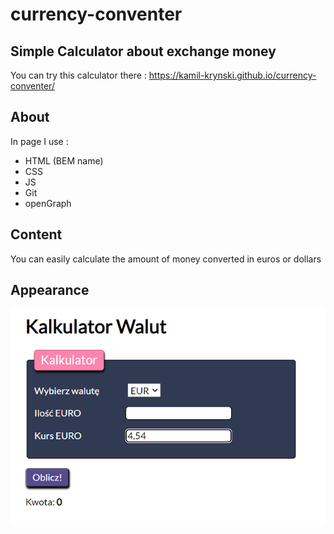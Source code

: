 # currency-conventer

## Simple Calculator about exchange money
You can try this calculator there : https://kamil-krynski.github.io/currency-conventer/

## About 
In page I use :
- HTML (BEM name)
- CSS 
- JS
- Git
- openGraph

## Content
You can easily calculate the amount of money converted in euros or dollars

## Appearance

![currency-conventer](https://raw.githubusercontent.com/Kamil-krynski/currency-conventer/main/img/Screenshot_65.png)
